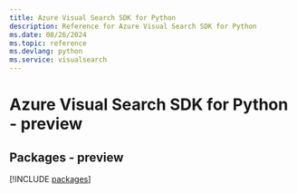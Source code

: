 ```yaml
---
title: Azure Visual Search SDK for Python
description: Reference for Azure Visual Search SDK for Python
ms.date: 08/26/2024
ms.topic: reference
ms.devlang: python
ms.service: visualsearch
---
```

# Azure Visual Search SDK for Python - preview
## Packages - preview
[!INCLUDE [packages](visual-search-index.md)]